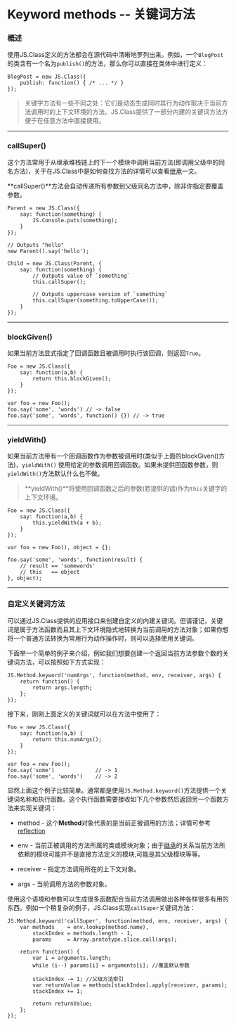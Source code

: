 # Keyword methods -- 关键词方法 #

### 概述 ###

使用JS.Class定义的方法都会在源代码中清晰地罗列出来。例如，一个`BlogPost`的类含有一个名为`publish()`的方法，那么你可以直接在类体中进行定义：

	BlogPost = new JS.Class({
	    publish: function() { /* ... */ }
	});

> 关键字方法有一些不同之处：它们是动态生成同时其行为动作取决于当前方法调用时的上下文环境的方法。JS.Class提供了一部分内建的关键词方法方便于在任意方法中直接使用。


----------

### callSuper() ###

这个方法常用于从继承堆栈链上的下一个模块中调用当前方法(即调用父级中的同名方法)，关于在JS.Class中是如何查找方法的详情可以查看[继承](./Inheritance.md)一文。

**callSuper()**方法会自动传递所有参数到父级同名方法中，除非你指定要覆盖参数。

	Parent = new JS.Class({
	    say: function(something) {
	        JS.Console.puts(something);
	    }
	});
	
	// Outputs "hello" 
	new Parent().say('hello');
	
	Child = new JS.Class(Parent, {
	    say: function(something) {
	        // Outputs value of `something`
	        this.callSuper();
	
	        // Outputs uppercase version of `something`
	        this.callSuper(something.toUpperCase());
	    }
	});

----------

### blockGiven() ###

如果当前方法显式指定了回调函数且被调用时执行该回调，则返回`True`。

	Foo = new JS.Class({
	    say: function(a,b) {
	        return this.blockGiven();
	    }
	});
	
	var foo = new Foo();
	foo.say('some', 'words') // -> false
	foo.say('some', 'words', function() {}) // -> true


----------

### yieldWith() ###

如果当前方法带有一个回调函数作为参数被调用时(类似于上面的blockGiven()方法)，`yieldWith()` 使用给定的参数调用回调函数。如果未提供回函数参数，则`yieldWith()`方法默认什么也不做。

> **yieldWith()**将使用回调函数之后的参数(若提供的话)作为`this`关键字的上下文环境。

	Foo = new JS.Class({
	    say: function(a,b) {
	        this.yieldWith(a + b);
	    }
	});
	
	var foo = new Foo(), object = {};
	
	foo.say('some', 'words', function(result) {
	    // result == 'somewords'
	    // this   == object
	}, object);


----------

### 自定义关键词方法 ###

可以通过JS.Class提供的应用接口来创建自定义的内建关键词。但请谨记，关键词是属于方法函数而且其上下文环境隐式地转换为当前调用的方法对象；如果你想将一个普通方法转换为常用行为动作操作时，则可以选择使用关键词。

下面举一个简单的例子来介绍，例如我们想要创建一个返回当前方法参数个数的关键词方法，可以按照如下方式实现：

	JS.Method.keyword('numArgs', function(method, env, receiver, args) {
	    return function() {
	        return args.length;
	    };
	});

接下来，刚刚上面定义的关键词就可以在方法中使用了：

	Foo = new JS.Class({
	    say: function(a,b) {
	        return this.numArgs();
	    }
	});
	
	var foo = new Foo();
	foo.say('some')             // -> 1
	foo.say('some', 'words')    // -> 2

显然上面这个例子比较简单。通常都是使用`JS.Method.keyword()`方法提供一个关键词名称和执行函数。这个执行函数需要接收如下几个参数然后返回另一个函数方法来实现关键词：

- method - 这个**Method**对象代表的是当前正被调用的方法；详情可参考[reflection](./reflection.md)

- env - 当前正被调用的方法所属的类或模块对象；由于[继承](./Inheritance.md)的关系当前方法所依赖的模块可能并不是直接方法定义的模块,可能是其父级模块等等。

- receiver - 指定方法调用所在的上下文对象。

- args - 当前调用方法的参数对象。

使用这个语境和参数可以生成很多函数配合当前方法调用做出各种各样很多有用的东西。例如一个稍复杂的例子，JS.Class实现`callSuper`关键词方法：

	JS.Method.keyword('callSuper', function(method, env, receiver, args) {
	    var methods    = env.lookup(method.name),
	        stackIndex = methods.length - 1,
	        params     = Array.prototype.slice.call(args);
	
	    return function() {
	        var i = arguments.length;
	        while (i--) params[i] = arguments[i]; //覆盖默认参数
	
	        stackIndex -= 1; //父级方法索引
	        var returnValue = methods[stackIndex].apply(receiver, params);
	        stackIndex += 1;
	
	        return returnValue;
	    };
	});